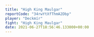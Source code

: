 ```yaml
---
title: "High King Maulgar"
reportCode: "34rwYtXfThmA2Dbp"
player: "Deckmír"
fight: "High King Maulgar"
date: 2021-06-27T18:56:46.133000+00:00
---
```

